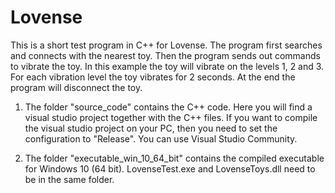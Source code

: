 # Lovense

This is a short test program in C++ for Lovense.
The program first searches and connects with the nearest toy.
Then the program sends out commands to vibrate the toy.
In this example the toy will vibrate on the levels 1, 2 and 3.
For each vibration level the toy vibrates for 2 seconds.
At the end the program will disconnect the toy.

1. The folder "source_code" contains the C++ code.
Here you will find a visual studio project together with the C++ files.
If you want to compile the visual studio project on your PC, then you need to set the configuration to "Release".
You can use Visual Studio Community.

2. The folder "executable_win_10_64_bit" contains the compiled executable for Windows 10 (64 bit).
LovenseTest.exe and LovenseToys.dll need to be in the same folder.
